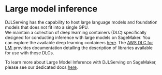 # Large model inference

DJLServing has the capability to host large language models and foundation models that does not fit into a single GPU. \
We maintain a collection of deep learning containers (DLC) specifically designed for conducting inference with large models on SageMaker.
You can explore the available deep learning containers [here](https://github.com/aws/deep-learning-containers/blob/master/available_images.md#large-model-inference-containers). 
The [AWS DLC for LMI](https://docs.aws.amazon.com/sagemaker/latest/dg/large-model-inference-dlc.html) provides documentation detailing the description of libraries available for use with these DLCs.

To learn more about Large Model Inference with DJLServing on SageMaker, please see our dedicated docs [here](lmi).

